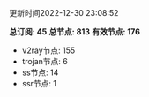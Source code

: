 更新时间2022-12-30 23:08:52

**总订阅: 45**
**总节点: 813**
**有效节点: 176**
- v2ray节点: 155
- trojan节点: 6
- ss节点: 14
- ssr节点: 1

